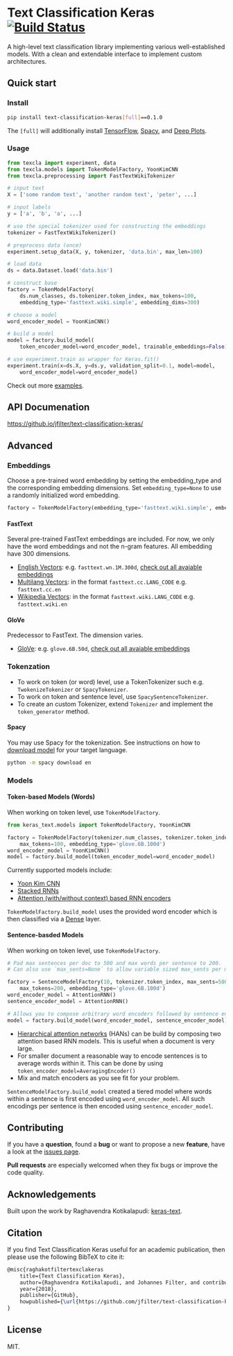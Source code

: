 # Text Classification Keras [![Build Status](https://travis-ci.com/jfilter/text-classification-keras.svg?branch=master)](https://travis-ci.com/jfilter/text-classification-keras)

A high-level text classification library implementing various well-established models. With a clean and extendable interface to implement custom architectures.

## Quick start

### Install

```bash
pip install text-classification-keras[full]==0.1.0
```

The `[full]` will additionally install [TensorFlow](https://github.com/tensorflow/tensorflow), [Spacy](https://github.com/explosion/spaCy), and [Deep Plots](https://github.com/jfilter/deep-plots).

### Usage

```python
from texcla import experiment, data
from texcla.models import TokenModelFactory, YoonKimCNN
from texcla.preprocessing import FastTextWikiTokenizer

# input text
X = ['some random text', 'another random text', 'peter', ...]

# input labels
y = ['a', 'b', 'a', ...]

# use the special tokenizer used for constructing the embeddings
tokenizer = FastTextWikiTokenizer()

# preprocess data (once)
experiment.setup_data(X, y, tokenizer, 'data.bin', max_len=100)

# load data
ds = data.Dataset.load('data.bin')

# construct base
factory = TokenModelFactory(
    ds.num_classes, ds.tokenizer.token_index, max_tokens=100,
    embedding_type='fasttext.wiki.simple', embedding_dims=300)

# choose a model
word_encoder_model = YoonKimCNN()

# build a model
model = factory.build_model(
    token_encoder_model=word_encoder_model, trainable_embeddings=False)

# use experiment.train as wrapper for Keras.fit()
experiment.train(x=ds.X, y=ds.y, validation_split=0.1, model=model,
    word_encoder_model=word_encoder_model)
```

Check out more [examples](./examples).

## API Documenation

<https://github.io/jfilter/text-classification-keras/>

## Advanced

### Embeddings

Choose a pre-trained word embedding by setting the embedding_type and the corresponding embedding dimensions. Set `embedding_type=None` to use a randomly initialized word embedding.

```python
factory = TokenModelFactory(embedding_type='fasttext.wiki.simple', embedding_dims=300)
```

#### FastText

Several pre-trained FastText embeddings are included. For now, we only have the word embeddings and not the n-gram features. All embedding have 300 dimensions.

-   [English Vectors](https://fasttext.cc/docs/en/english-vectors.html): e.g. `fasttext.wn.1M.300d`, [check out all avaiable embeddings](https://github.com/jfilter/text-classification-keras/blob/master/texcla/embeddings.py#L19)
-   [Multilang Vectors](https://fasttext.cc/docs/en/crawl-vectors.html): in the format `fasttext.cc.LANG_CODE` e.g. `fasttext.cc.en`
-   [Wikipedia Vectors](https://fasttext.cc/docs/en/pretrained-vectors.html): in the format `fasttext.wiki.LANG_CODE` e.g. `fasttext.wiki.en`

#### GloVe

Predecessor to FastText. The dimension varies.

-   [GloVe](https://nlp.stanford.edu/projects/glove/): e.g. `glove.6B.50d`, [check out all avaiable embeddings](https://github.com/jfilter/text-classification-keras/blob/master/texcla/embeddings.py#L19)

### Tokenzation

-   To work on token (or word) level, use a TokenTokenizer such e.g. `TwokenizeTokenizer` or `SpacyTokenizer`.
-   To work on token and sentence level, use `SpacySentenceTokenizer`.
-   To create an custom Tokenizer, extend `Tokenizer` and implement the `token_generator` method.

#### Spacy

You may use Spacy for the tokenization. See instructions on how to
[download model](https://spacy.io/docs/usage/models#download) for your target language.

```bash
python -m spacy download en
```

### Models

#### Token-based Models (Words)

When working on token level, use `TokenModelFactory`.

```python
from keras_text.models import TokenModelFactory, YoonKimCNN

factory = TokenModelFactory(tokenizer.num_classes, tokenizer.token_index,
    max_tokens=100, embedding_type='glove.6B.100d')
word_encoder_model = YoonKimCNN()
model = factory.build_model(token_encoder_model=word_encoder_model)
```

Currently supported models include:

-   [Yoon Kim CNN](https://arxiv.org/abs/1408.5882)
-   [Stacked RNNs](https://arxiv.org/abs/1312.6026)
-   [Attention (with/without context) based RNN encoders](https://www.cs.cmu.edu/~hovy/papers/16HLT-hierarchical-attention-networks.pdf)

`TokenModelFactory.build_model` uses the provided word encoder which is then classified via a [Dense](https://keras.io/layers/core/#dense) layer.

#### Sentence-basded Models

When working on token level, use `TokenModelFactory`.

```python
# Pad max sentences per doc to 500 and max words per sentence to 200.
# Can also use `max_sents=None` to allow variable sized max_sents per mini-batch.

factory = SentenceModelFactory(10, tokenizer.token_index, max_sents=500,
    max_tokens=200, embedding_type='glove.6B.100d')
word_encoder_model = AttentionRNN()
sentence_encoder_model = AttentionRNN()

# Allows you to compose arbitrary word encoders followed by sentence encoder.
model = factory.build_model(word_encoder_model, sentence_encoder_model)
```

-   [Hierarchical attention networks](http://www.cs.cmu.edu/~./hovy/papers/16HLT-hierarchical-attention-networks.pdf)
    (HANs) can be build by composing two attention based RNN models. This is useful when a document is very large.
-   For smaller document a reasonable way to encode sentences is to average words within it. This can be done by using
    `token_encoder_model=AveragingEncoder()`
-   Mix and match encoders as you see fit for your problem.

`SentenceModelFactory.build_model` created a tiered model where words within a sentence is first encoded using
`word_encoder_model`. All such encodings per sentence is then encoded using `sentence_encoder_model`.

## Contributing

If you have a **question**, found a **bug** or want to propose a new **feature**, have a look at the [issues page](https://github.com/jfilter/text-classificaiton-keras/issues).

**Pull requests** are especially welcomed when they fix bugs or improve the code quality.

## Acknowledgements

Built upon the work by Raghavendra Kotikalapudi: [keras-text](https://github.com/raghakot/keras-text).

## Citation

If you find Text Classification Keras useful for an academic publication, then please use the following BibTeX to cite it:

```tex
@misc{raghakotfiltertexclakeras
    title={Text Classification Keras},
    author={Raghavendra Kotikalapudi, and Johannes Filter, and contributors},
    year={2018},
    publisher={GitHub},
    howpublished={\url{https://github.com/jfilter/text-classification-keras}},
}
```

## License

MIT.
